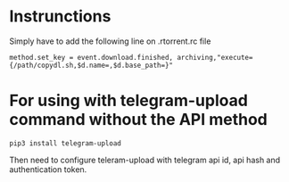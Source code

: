# Instrunctions

Simply have to add the following line on .rtorrent.rc file

`method.set_key = event.download.finished, archiving,"execute={/path/copydl.sh,$d.name=,$d.base_path=}"`

# For using with telegram-upload command without the API method

`pip3 install telegram-upload`

Then need to configure teleram-upload with telegram api id, api hash and authentication token.
